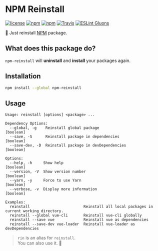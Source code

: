 # NPM Reinstall
[![license](https://img.shields.io/github/license/gluons/npm-reinstall.svg?style=flat-square)](./LICENSE)
[![npm](https://img.shields.io/npm/v/npm-reinstall.svg?style=flat-square)](https://www.npmjs.com/package/npm-reinstall)
[![npm](https://img.shields.io/npm/dt/npm-reinstall.svg?style=flat-square)](https://www.npmjs.com/package/npm-reinstall)
[![Travis](https://img.shields.io/travis/gluons/npm-reinstall.svg?style=flat-square)](https://travis-ci.org/gluons/npm-reinstall)
[![ESLint Gluons](https://img.shields.io/badge/code%20style-gluons-9C27B0.svg?style=flat-square)](https://github.com/gluons/eslint-config-gluons)

🔄 Just reinstall [NPM](https://www.npmjs.com) package.

## What does this package do?

`npm-reinstall` will **uninstall** and **install** your packages again.

## Installation

```bash
npm install --global npm-reinstall
```

## Usage

```
Usage: reinstall [options] <package> ...

Dependency Options:
  --global, -g    Reinstall global package                             [boolean]
  --save, -S      Reinstall package in dependencies                    [boolean]
  --save-dev, -D  Reinstall package in devDependencies                 [boolean]

Options:
  --help, -h     Show help                                             [boolean]
  --version, -V  Show version number                                   [boolean]
  --yarn, -y     Force to use Yarn                                     [boolean]
  --verbose, -v  Display more information                              [boolean]

Examples:
  reinstall                        Reinstall all local packages in current working directory.
  reinstall --global vue-cli       Reinstall vue-cli globally
  reinstall --save vue             Reinstall vue as dependencies
  reinstall --save-dev vue-loader  Reinstall vue-loader as devDependencies
```

> `rin` is an alias for `reinstall`.  
  You can also use it. 🙂
